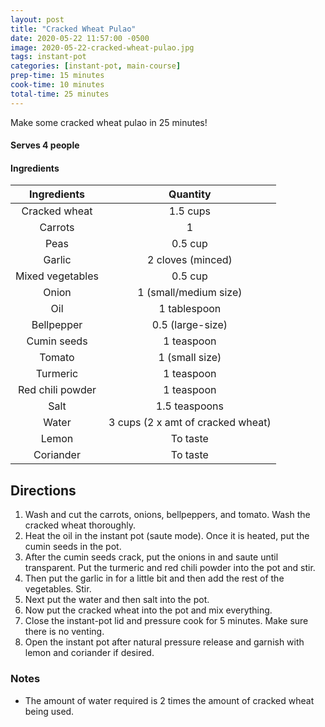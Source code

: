```yaml
---
layout: post
title: "Cracked Wheat Pulao"
date: 2020-05-22 11:57:00 -0500
image: 2020-05-22-cracked-wheat-pulao.jpg
tags: instant-pot
categories: [instant-pot, main-course]
prep-time: 15 minutes
cook-time: 10 minutes
total-time: 25 minutes
---
```


Make some cracked wheat pulao in 25 minutes!

#### Serves 4 people

#### Ingredients

|    Ingredients   |              Quantity             |
|:----------------:|:---------------------------------:|
|   Cracked wheat  |              1.5 cups             |
|      Carrots     |                 1                 |
|       Peas       |              0.5 cup              |
|      Garlic      |         2 cloves (minced)         |
| Mixed vegetables |              0.5 cup              |
|       Onion      |       1 (small/medium size)       |
|        Oil       |            1 tablespoon           |
|    Bellpepper    |          0.5 (large-size)         |
|    Cumin seeds   |             1 teaspoon            |
|      Tomato      |           1 (small size)          |
|     Turmeric     |             1 teaspoon            |
| Red chili powder |             1 teaspoon            |
|       Salt       |           1.5 teaspoons           |
|       Water      | 3 cups (2 x amt of cracked wheat) |
|       Lemon      |              To taste             |
|     Coriander    |              To taste             |

## Directions

1. Wash and cut the carrots, onions, bellpeppers, and tomato. Wash the cracked wheat thoroughly.
2. Heat the oil in the instant pot (saute mode). Once it is heated, put the cumin seeds in the pot.
3. After the cumin seeds crack, put the onions in and saute until transparent. Put the turmeric and red chili powder into the pot and stir.
4. Then put the garlic in for a little bit and then add the rest of the vegetables. Stir.
5. Next put the water and then salt into the pot.
6. Now put the cracked wheat into the pot and mix everything.
7. Close the instant-pot lid and pressure cook for 5 minutes. Make sure there is no venting.
8. Open the instant pot after natural pressure release and garnish with lemon and coriander if desired.

### Notes

* The amount of water required is 2 times the amount of cracked wheat being used.
